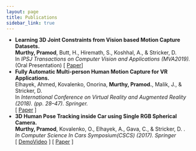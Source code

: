 ```yaml
---
layout: page
title: Publications
sidebar_link: true
---
```



-  __Learning 3D Joint Constraints from Vision based Motion Capture Datasets.__ <br>
   **Murthy, Pramod**, Butt, H., Hiremath, S., Koshhal, A., & Stricker, D. <br>
   In _IPSJ Transactions on Computer Vision and Applications (MVA2019)._ <br>
   (Oral Presentation) [ [Paper](https://ipsjcva.springeropen.com/articles/10.1186/s41074-019-0057-z)]
-  __Fully Automatic Multi-person Human Motion Capture for VR Applications.__ <br>
   Elhayek, Ahmed, Kovalenko, Onorina, **Murthy, Pramod.**, Malik, J., & Stricker, D. <br>
   In _International Conference on Virtual Reality and Augmented Reality (2018). (pp. 28–47). Springer._ <br>
   [ [Paper](https://www.dfki.de/web/forschung/publikationen/renameFileForDownload?filename=Elhayek2018_EuroVR_Multi-person%20Human%20Motion%20Capture.pdf&file_id=uploads_3812) ]
-  __3D Human Pose Tracking inside Car using Single RGB Spherical Camera.__<br> 
   **Murthy, Pramod**, Kovalenko, O., Elhayek, A., Gava, C., & Stricker, D. . <br>
   _In Computer Science In Cars Symposium(CSCS) (2017). Springer_<br>
   [ [DemoVideo](http://av.dfki.de/~murthy/demos/theta_demo.mp4) ] [ [Paper](https://www.dfki.de/web/forschung/publikationen/renameFileForDownload?filename=Murthy_2017_ACM_CSCS_3D_Human_Pose_Spherical.pdf&file_id=uploads_3284) ]



